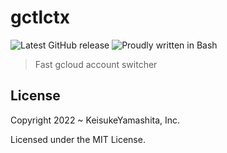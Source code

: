 # gctlctx

![Latest GitHub release](https://img.shields.io/github/release/KeisukeYamashita/gclctx.svg)
![Proudly written in Bash](https://img.shields.io/badge/written%20in-bash-ff69b4.svg)

> Fast gcloud account switcher

## License

Copyright 2022 ~ KeisukeYamashita, Inc.

Licensed under the MIT License.
